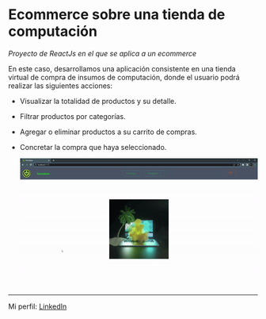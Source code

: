 # Ecommerce sobre una tienda de computación

*Proyecto de ReactJs en el que se aplica a un ecommerce*

En este caso, desarrollamos una aplicación consistente en una tienda virtual de compra de insumos de computación, donde el usuario podrá realizar las siguientes acciones:

* Visualizar la totalidad de productos y su detalle.
* Filtrar productos por categorías.
* Agregar o eliminar productos a su carrito de compras.
* Concretar la compra que haya seleccionado.


  <img src="./src/assets/funcionamiento.gif" alt="">

---

Mi perfil: [LinkedIn](https://www.linkedin.com/in/luisj-bustamante/)